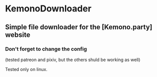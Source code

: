 # KemonoDownloader



## Simple file downloader for the [Kemono.party] website
### Don't forget to change the config

(tested patreon and pixiv, but the others shuld be working as well)

Tested only on linux.
